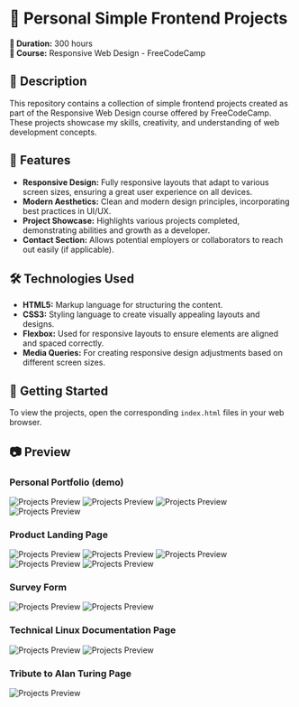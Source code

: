 # 🌟 Personal Simple Frontend Projects

**📅 Duration:** 300 hours  
**📖 Course:** Responsive Web Design - FreeCodeCamp

## 📖 Description
This repository contains a collection of simple frontend projects created as part of the Responsive Web Design course offered by FreeCodeCamp. These projects showcase my skills, creativity, and understanding of web development concepts.

## 🎨 Features
- **Responsive Design:** Fully responsive layouts that adapt to various screen sizes, ensuring a great user experience on all devices.
- **Modern Aesthetics:** Clean and modern design principles, incorporating best practices in UI/UX.
- **Project Showcase:** Highlights various projects completed, demonstrating abilities and growth as a developer.
- **Contact Section:** Allows potential employers or collaborators to reach out easily (if applicable).

## 🛠️ Technologies Used
- **HTML5:** Markup language for structuring the content.
- **CSS3:** Styling language to create visually appealing layouts and designs.
- **Flexbox:** Used for responsive layouts to ensure elements are aligned and spaced correctly.
- **Media Queries:** For creating responsive design adjustments based on different screen sizes.

## 🚀 Getting Started
To view the projects, open the corresponding `index.html` files in your web browser.

## 📷 Preview

### Personal Portfolio (demo)
![Projects Preview](projects-assets/personal-portfolio-demo-no-original/img1.png)
![Projects Preview](projects-assets/personal-portfolio-demo-no-original/img2.png)
![Projects Preview](projects-assets/personal-portfolio-demo-no-original/img3.png)
![Projects Preview](projects-assets/personal-portfolio-demo-no-original/img4.png)


### Product Landing Page

![Projects Preview](projects-assets/product-landing-page/img1.png)
![Projects Preview](projects-assets/product-landing-page/img2.png)
![Projects Preview](projects-assets/product-landing-page/img3.png)
![Projects Preview](projects-assets/product-landing-page/img4.png)
![Projects Preview](projects-assets/product-landing-page/img5.png)

### Survey Form

![Projects Preview](projects-assets/survey-form/img1.png)
![Projects Preview](projects-assets/survey-form/img2.png)

### Technical Linux Documentation Page

![Projects Preview](projects-assets/technical-documentation-page/img1.png)
![Projects Preview](projects-assets/technical-documentation-page/img2.png)

### Tribute to Alan Turing Page

![Projects Preview](projects-assets/tribute-page/img1.png)


